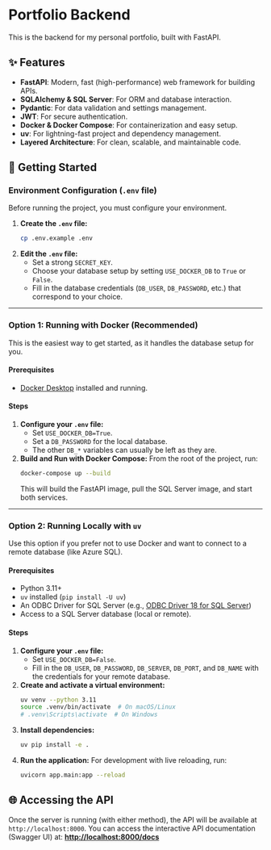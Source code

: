 # Portfolio Backend
This is the backend for my personal portfolio, built with FastAPI.
## ✨ Features
- **FastAPI**: Modern, fast (high-performance) web framework for building APIs.
- **SQLAlchemy & SQL Server**: For ORM and database interaction.
- **Pydantic**: For data validation and settings management.
- **JWT**: For secure authentication.
- **Docker & Docker Compose**: For containerization and easy setup.
- **uv**: For lightning-fast project and dependency management.
- **Layered Architecture**: For clean, scalable, and maintainable code.
## 🚀 Getting Started
### Environment Configuration (`.env` file)
Before running the project, you must configure your environment.
1.  **Create the `.env` file:**
    ```bash
    cp .env.example .env
    ```
2.  **Edit the `.env` file:**
    -   Set a strong `SECRET_KEY`.
    -   Choose your database setup by setting `USE_DOCKER_DB` to `True` or `False`.
    -   Fill in the database credentials (`DB_USER`, `DB_PASSWORD`, etc.) that correspond to your choice.
---
### Option 1: Running with Docker (Recommended)
This is the easiest way to get started, as it handles the database setup for you.
#### Prerequisites
- [Docker Desktop](https://www.docker.com/products/docker-desktop/) installed and running.
#### Steps
1.  **Configure your `.env` file:**
    -   Set `USE_DOCKER_DB=True`.
    -   Set a `DB_PASSWORD` for the local database.
    -   The other `DB_*` variables can usually be left as they are.
2.  **Build and Run with Docker Compose:**
    From the root of the project, run:
    ```bash
    docker-compose up --build
    ```
    This will build the FastAPI image, pull the SQL Server image, and start both services.
---
### Option 2: Running Locally with `uv`
Use this option if you prefer not to use Docker and want to connect to a remote database (like Azure SQL).
#### Prerequisites
- Python 3.11+
- `uv` installed (`pip install -U uv`)
- An ODBC Driver for SQL Server (e.g., [ODBC Driver 18 for SQL Server](https://learn.microsoft.com/en-us/sql/connect/odbc/download-odbc-driver-for-sql-server))
- Access to a SQL Server database (local or remote).
#### Steps
1.  **Configure your `.env` file:**
    -   Set `USE_DOCKER_DB=False`.
    -   Fill in the `DB_USER`, `DB_PASSWORD`, `DB_SERVER`, `DB_PORT`, and `DB_NAME` with the credentials for your remote database.
2.  **Create and activate a virtual environment:**
    ```bash
    uv venv --python 3.11
    source .venv/bin/activate  # On macOS/Linux
    # .venv\Scripts\activate  # On Windows
    ```
3.  **Install dependencies:**
    ```bash
    uv pip install -e .
    ```
4.  **Run the application:**
    For development with live reloading, run:
    ```bash
    uvicorn app.main:app --reload
    ```
## 🌐 Accessing the API
Once the server is running (with either method), the API will be available at `http://localhost:8000`.
You can access the interactive API documentation (Swagger UI) at:
**[http://localhost:8000/docs](http://localhost:8000/docs)**